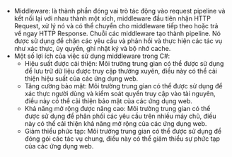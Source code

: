 - Middleware: là thành phần đóng vai trò tác động vào request pipeline và kết nối lại với nhau thành một xích, middleware đầu tiên nhận HTTP Request, xử lý nó và có thể chuyển cho middleware tiếp theo hoặc trả về ngay HTTP Response. Chuỗi các middleware tạo thành pipeline. Nó được sử dụng để chặn các yêu cầu và phản hồi và thực hiện các tác vụ như xác thực, ủy quyền, ghi nhật ký và bộ nhớ cache.
- Một số lợi ích của việc sử dụng middleware trong C#:
    + Hiệu suất được cải thiện: Môi trường trung gian có thể được sử dụng để lưu trữ dữ liệu được truy cập thường xuyên, điều này có thể cải thiện hiệu suất của các ứng dụng web.
    + Tăng cường bảo mật: Môi trường trung gian có thể được sử dụng để xác thực người dùng và kiểm soát quyền truy cập vào tài nguyên, điều này có thể cải thiện bảo mật của các ứng dụng web.
    + Khả năng mở rộng được nâng cao: Môi trường trung gian có thể được sử dụng để phân phối các yêu cầu trên nhiều máy chủ, điều này có thể cải thiện khả năng mở rộng của các ứng dụng web.
    + Giảm thiểu phức tạp: Môi trường trung gian có thể được sử dụng để đóng gói các tác vụ chung, điều này có thể giảm thiểu sự phức tạp của các ứng dụng web.
